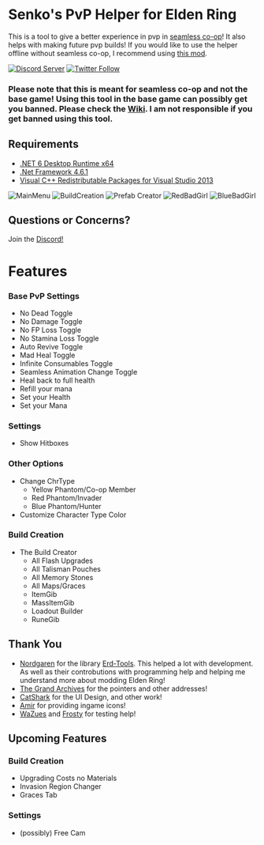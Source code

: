 # Senko's PvP Helper for Elden Ring

This is a tool to give a better experience in pvp in [seamless co-op](https://www.nexusmods.com/eldenring/mods/510)! It also helps with making future pvp builds! If you would like to use the helper offline without seamless co-op, I recommend using [this mod](https://www.nexusmods.com/eldenring/mods/90).

[![Discord Server](https://img.shields.io/discord/1123789049728090122?style=plastic&label=Discord&color=purple)](https://discord.gg/VmyGAS24Gf) [![Twitter Follow](https://img.shields.io/twitter/follow/SenkoPur?style=social&labelColor=%23a200ed&color=%23000000)](https://twitter.com/intent/follow?original_referer=https%3A%2F%2Fgithub.com%2FItsSenko&screen_name=SenkoPur)

### Please note that this is meant for seamless co-op and not the base game! Using this tool in the base game can possibly get you banned. Please check the [Wiki](https://github.com/ItsSenko/EldenRing-PvP-Helper/wiki). I am not responsible if you get banned using this tool.
## Requirements 
* [.NET 6 Desktop Runtime x64](https://download.visualstudio.microsoft.com/download/pr/f13d7b5c-608f-432b-b7ec-8fe84f4030a1/5e06998f9ce23c620b9d6bac2dae6c1d/windowsdesktop-runtime-6.0.4-win-x64.exe)  
* [.Net Framework 4.6.1]( https://www.microsoft.com/en-us/download/details.aspx?id=48130)
* [Visual C++ Redistributable Packages for Visual Studio 2013](https://www.microsoft.com/en-gb/download/details.aspx?id=40784)

  
![MainMenu](https://i.imgur.com/0JQEQYV.png)
![BuildCreation](https://i.imgur.com/vHvECEp.png) ![Prefab Creator](https://i.imgur.com/zaYUSl9.png)
![RedBadGirl](https://i.imgur.com/KscBzaS.png) ![BlueBadGirl](https://i.imgur.com/v4fDnZ2.png)

## Questions or Concerns?
Join the [Discord!](https://discord.com/invite/VmyGAS24Gf)

# Features
### Base PvP Settings
- No Dead Toggle
- No Damage Toggle
- No FP Loss Toggle
- No Stamina Loss Toggle
- Auto Revive Toggle
- Mad Heal Toggle
- Infinite Consumables Toggle
- Seamless Animation Change Toggle
- Heal back to full health
- Refill your mana
- Set your Health
- Set your Mana
### Settings
- Show Hitboxes
### Other Options
- Change ChrType
  - Yellow Phantom/Co-op Member
  - Red Phantom/Invader
  - Blue Phantom/Hunter
- Customize Character Type Color
### Build Creation
- The Build Creator
   - All Flash Upgrades
   - All Talisman Pouches
   - All Memory Stones
   - All Maps/Graces
   - ItemGib
   - MassItemGib
   - Loadout Builder
   - RuneGib

## Thank You
- [Nordgaren](https://github.com/Nordgaren) for the library [Erd-Tools](https://github.com/Nordgaren/Erd-Tools). This helped a lot with development. As well as their controbutions with programming help and helping me understand more about modding Elden Ring!
- [The Grand Archives](https://github.com/The-Grand-Archives/Elden-Ring-CT-TGA) for the pointers and other addresses!
- [CatShark](https://github.com/CatSharkShin) for the UI Design, and other work!
- [Amir](https://www.youtube.com/@Amir0) for providing ingame icons!
- [WaZues](https://www.youtube.com/@WaZeusPvP) and [Frosty](https://www.twitch.tv/frostycomes) for testing help!

## Upcoming Features
### Build Creation
- Upgrading Costs no Materials
- Invasion Region Changer
- Graces Tab

### Settings
- (possibly) Free Cam


